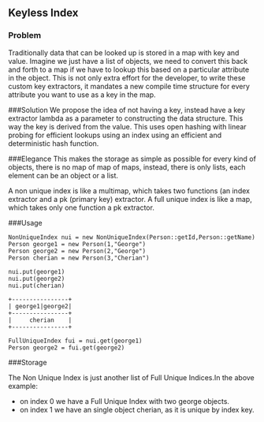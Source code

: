 Keyless Index
------------------------------

### Problem
Traditionally data that can be looked up is stored in a map with key and value. Imagine we just have a list of objects, we need to convert this back and forth to a map if we have to lookup this based on a particular attribute in the object.
This is not only extra effort for the developer, to write these custom key extractors, it mandates a new compile time structure for every attribute you want to use as a key in the map.

###Solution
We propose the idea of not having a key, instead have a key extractor lambda as a parameter to constructing the data structure. This way the key is derived from the value.
This uses open hashing with linear probing for efficient lookups using an index using an efficient and deterministic hash function.

###Elegance
This makes the storage as simple as possible for every kind of objects, there is no map of map of maps, instead, there is only lists, each element can be an object or a list.

A non unique index is like a multimap, which takes two functions (an index extractor and a pk (primary key) extractor.
A full unique index is like a map, which takes only one function a pk extractor.



###Usage

    NonUniqueIndex nui = new NonUniqueIndex(Person::getId,Person::getName)
    Person george1 = new Person(1,"George")
    Person george2 = new Person(2,"George")
    Person cherian = new Person(3,"Cherian")

    nui.put(george1)
    nui.put(george2)
    nui.put(cherian)

    +----------------+
    | george1|george2|
    +----------------+
    |     cherian    |
    +----------------+

    FullUniqueIndex fui = nui.get(george1)
    Person george2 = fui.get(george2)

###Storage

The Non Unique Index  is just another list of Full Unique Indices.In the above example:
- on index 0 we have a Full Unique Index with two george objects.
- on index 1 we have an single object cherian, as it is unique by index key.


